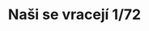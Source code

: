 ---
title: "Naši se vracejí  1/72"
price: 7600 
desc: "LIMITED EDITION, Naši se vracejí  1/72, razmera: 1/72"
img_path: "/assets/img/2120.jpg"
brand: AMMO
available: false
special_offer: false
new: false
soon: false
cat: "Plasticne-Makete"
subcat: "PM-EDUARD"
subsubcat: ""
sifra: "2120"
---